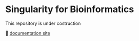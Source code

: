 # Singularity for Bioinformatics

This repository is under costruction

:link: [documentation site](https://telatin.github.io/singularities)
